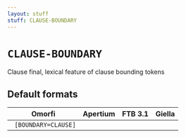 ```yaml
---
layout: stuff
stuff: CLAUSE-BOUNDARY
---
```

# ` CLAUSE-BOUNDARY `

Clause final, lexical feature of clause bounding tokens

## Default formats
| Omorfi | Apertium | FTB 3.1 | Giella |
|:------:|:--------:|:-------:|:------:|
| ` [BOUNDARY=CLAUSE]` | ` ` | ` ` | ` `  |
